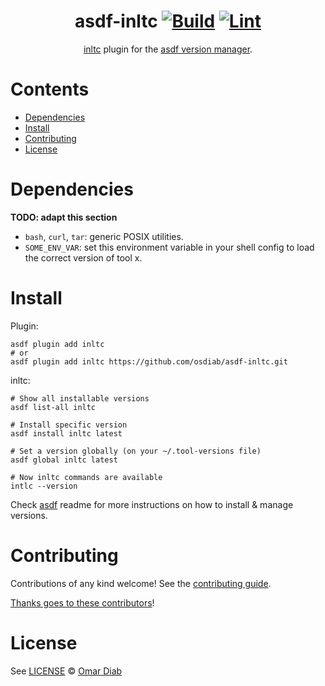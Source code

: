 <div align="center">

# asdf-inltc [![Build](https://github.com/osdiab/asdf-inltc/actions/workflows/build.yml/badge.svg)](https://github.com/osdiab/asdf-inltc/actions/workflows/build.yml) [![Lint](https://github.com/osdiab/asdf-inltc/actions/workflows/lint.yml/badge.svg)](https://github.com/osdiab/asdf-inltc/actions/workflows/lint.yml)

[inltc](https://github.com/unsplash/intlc) plugin for the [asdf version manager](https://asdf-vm.com).

</div>

# Contents

- [Dependencies](#dependencies)
- [Install](#install)
- [Contributing](#contributing)
- [License](#license)

# Dependencies

**TODO: adapt this section**

- `bash`, `curl`, `tar`: generic POSIX utilities.
- `SOME_ENV_VAR`: set this environment variable in your shell config to load the correct version of tool x.

# Install

Plugin:

```shell
asdf plugin add inltc
# or
asdf plugin add inltc https://github.com/osdiab/asdf-inltc.git
```

inltc:

```shell
# Show all installable versions
asdf list-all inltc

# Install specific version
asdf install inltc latest

# Set a version globally (on your ~/.tool-versions file)
asdf global inltc latest

# Now inltc commands are available
intlc --version
```

Check [asdf](https://github.com/asdf-vm/asdf) readme for more instructions on how to
install & manage versions.

# Contributing

Contributions of any kind welcome! See the [contributing guide](contributing.md).

[Thanks goes to these contributors](https://github.com/osdiab/asdf-inltc/graphs/contributors)!

# License

See [LICENSE](LICENSE) © [Omar Diab](https://github.com/osdiab/)
